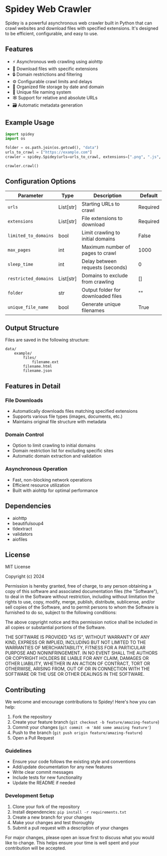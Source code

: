 # Spidey Web Crawler

Spidey is a powerful asynchronous web crawler built in Python that can crawl websites and download files with specified extensions. It's designed to be efficient, configurable, and easy to use.

## Features

- ⚡ Asynchronous web crawling using aiohttp
- 📂 Download files with specific extensions
- 🔒 Domain restrictions and filtering
- ⚙️ Configurable crawl limits and delays
- 📁 Organized file storage by date and domain
- 🔄 Unique file naming system
- 🕸️ Support for relative and absolute URLs
- 🗃️ Automatic metadata generation

## Example Usage

```python
import spidey
import os

folder = os.path.join(os.getcwd(), "data")
urls_to_crawl = ["https://example.com"]
crawler = spidey.Spidey(urls=urls_to_crawl, extensions=[".png", ".js", ".css"], limited_to_domains=False, max_pages=100, sleep_time=0, folder=folder)

crawler.crawl()
```

## Configuration Options

| Parameter            | Type      | Description                        | Default  |
| -------------------- | --------- | ---------------------------------- | -------- |
| `urls`               | List[str] | Starting URLs to crawl             | Required |
| `extensions`         | List[str] | File extensions to download        | Required |
| `limited_to_domains` | bool      | Limit crawling to initial domains  | False    |
| `max_pages`          | int       | Maximum number of pages to crawl   | 1000     |
| `sleep_time`         | int       | Delay between requests (seconds)   | 0        |
| `restricted_domains` | List[str] | Domains to exclude from crawling   | []       |
| `folder`             | str       | Output folder for downloaded files | ""       |
| `unique_file_name`   | bool      | Generate unique filenames          | True     |

## Output Structure

Files are saved in the following structure:

```
data/
    example/
        files/
            filename.ext
        filename.html
        filename.json
```

## Features in Detail

### File Downloads

- Automatically downloads files matching specified extensions
- Supports various file types (images, documents, etc.)
- Maintains original file structure with metadata

### Domain Control

- Option to limit crawling to initial domains
- Domain restriction list for excluding specific sites
- Automatic domain extraction and validation

### Asynchronous Operation

- Fast, non-blocking network operations
- Efficient resource utilization
- Built with aiohttp for optimal performance

## Dependencies

- aiohttp
- beautifulsoup4
- tldextract
- validators
- aiofiles

## License

MIT License

Copyright (c) 2024

Permission is hereby granted, free of charge, to any person obtaining a copy
of this software and associated documentation files (the "Software"), to deal
in the Software without restriction, including without limitation the rights
to use, copy, modify, merge, publish, distribute, sublicense, and/or sell
copies of the Software, and to permit persons to whom the Software is
furnished to do so, subject to the following conditions:

The above copyright notice and this permission notice shall be included in all
copies or substantial portions of the Software.

THE SOFTWARE IS PROVIDED "AS IS", WITHOUT WARRANTY OF ANY KIND, EXPRESS OR
IMPLIED, INCLUDING BUT NOT LIMITED TO THE WARRANTIES OF MERCHANTABILITY,
FITNESS FOR A PARTICULAR PURPOSE AND NONINFRINGEMENT. IN NO EVENT SHALL THE
AUTHORS OR COPYRIGHT HOLDERS BE LIABLE FOR ANY CLAIM, DAMAGES OR OTHER
LIABILITY, WHETHER IN AN ACTION OF CONTRACT, TORT OR OTHERWISE, ARISING FROM,
OUT OF OR IN CONNECTION WITH THE SOFTWARE OR THE USE OR OTHER DEALINGS IN THE
SOFTWARE.

## Contributing

We welcome and encourage contributions to Spidey! Here's how you can help:

1. Fork the repository
2. Create your feature branch (`git checkout -b feature/amazing-feature`)
3. Commit your changes (`git commit -m 'Add some amazing feature'`)
4. Push to the branch (`git push origin feature/amazing-feature`)
5. Open a Pull Request

### Guidelines

- Ensure your code follows the existing style and conventions
- Add/update documentation for any new features
- Write clear commit messages
- Include tests for new functionality
- Update the README if needed

### Development Setup

1. Clone your fork of the repository
2. Install dependencies: `pip install -r requirements.txt`
3. Create a new branch for your changes
4. Make your changes and test thoroughly
5. Submit a pull request with a description of your changes

For major changes, please open an issue first to discuss what you would like to change. This helps ensure your time is well spent and your contribution will be accepted.
